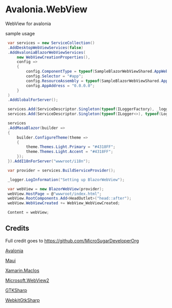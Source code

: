 # Avalonia.WebView
WebView for avalonia

sample usage
```csharp
 var services = new ServiceCollection()
 .AddDesktopWebViewServices(false)
 .AddAvaloniaBlazorWebViewServices(
     new WebViewCreationProperties(),
     config =>
     {
         config.ComponentType = typeof(SampleBlazorWebViewShared.AppWeb);
         config.Selector = "#app";
         config.ResourceAssembly = typeof(SampleBlazorWebViewShared.AppWeb).Assembly;
         config.AppAddress = "0.0.0.0";
     }
 )
 .AddGlobalForServer();

 services.Add(ServiceDescriptor.Singleton(typeof(ILoggerFactory), _loggerFactory));
 services.Add(ServiceDescriptor.Singleton(typeof(ILogger<>), typeof(Logger<>)));

 services
 .AddMasaBlazor(builder =>
 {
     builder.ConfigureTheme(theme =>
     {
         theme.Themes.Light.Primary = "#4318FF";
         theme.Themes.Light.Accent = "#4318FF";
     });
 }).AddI18nForServer("wwwroot/i18n");

 var provider = services.BuildServiceProvider();

 _logger.LogInformation("Setting up BlazorWebView");

 var webView = new BlazorWebView(provider);
 webView.HostPage = @"wwwroot/index.html";
 webView.RootComponents.Add<HeadOutlet>("head::after");
 webView.WebViewCreated += WebView_WebViewCreated;

 Content = webView;
```
        
## Credits

Full credit goes to https://github.com/MicroSugarDeveloperOrg

[Avalonia](https://github.com/AvaloniaUI/Avalonia)

[Maui](https://github.com/dotnet/maui)

[Xamarin.MacIos](https://github.com/xamarin/xamarin-macios)

[Microsoft.WebView2](https://github.com/MicrosoftEdge/WebView2Samples)

[GTKSharp](https://github.com/GtkSharp/GtkSharp)

[WebkitGtkSharp](https://github.com/GtkSharp/GtkSharp)
